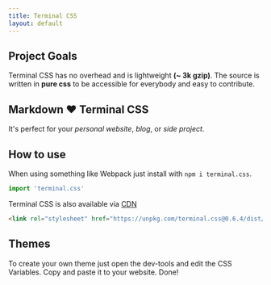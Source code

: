 ```yaml
---
title: Terminal CSS
layout: default
---
```


## Project Goals

Terminal CSS has no overhead and is lightweight **(~ 3k gzip)**. 
The source is written in **pure css** to be accessible for everybody and easy to contribute.

## Markdown ❤️ Terminal CSS 

It's perfect for your *personal website*, *blog*, or *side project*.

## How to use

When using something like Webpack just install with `npm i terminal.css`.

```js
import 'terminal.css'
```

Terminal CSS is also available via [CDN](https://unpkg.com/terminal.css@0.6.4/dist/terminal.min.css)

```html
<link rel="stylesheet" href="https://unpkg.com/terminal.css@0.6.4/dist/terminal.min.css" />
```

## Themes

To create your own theme just open the dev-tools and edit the CSS Variables. Copy and paste it to your website. Done!
